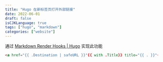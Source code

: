 ```yaml
---
title: "Hugo 在新标签页打开外部链接"
date: 2022-06-01
draft: false
isCJKLanguage: true
tags: ["hugo", "markdown"]
categories: ["website"]
---
```


通过 [Markdown Render Hooks | Hugo](https://gohugo.io/templates/render-hooks/) 实现此功能

```html { title="./layouts/_default/_markup/render-link.html" }
<a href="{{ .Destination | safeURL }}"{{ with .Title}} title="{{ . }}"{{ end }}{{ if strings.HasPrefix .Destination "http" }} target="_blank" rel="noopener nofollow noreferrer" {{ end }}>{{ .Text  | safeHTML }}</a>
```
